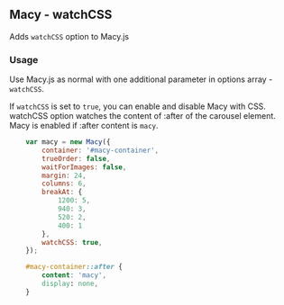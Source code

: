 ## Macy - watchCSS
Adds `watchCSS` option to Macy.js

### Usage
Use Macy.js as normal with one additional parameter in options array - `watchCSS`.

If `watchCSS` is set to `true`, you can enable and disable Macy with CSS. 
watchCSS option watches the content of :after of the carousel element.
Macy is enabled if :after content is `macy`.

```javascript
    var macy = new Macy({
        container: '#macy-container',
        trueOrder: false,
        waitForImages: false,
        margin: 24,
        columns: 6,
        breakAt: {
            1200: 5,
            940: 3,
            520: 2,
            400: 1
        },
        watchCSS: true,
    });
```
```css
    #macy-container::after {
        content: 'macy',
        display: none,
    }
```